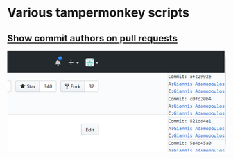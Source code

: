 # Various tampermonkey scripts

## [Show commit  authors on pull requests](github-pr-author.js)

![Example](https://raw.githubusercontent.com/learn-more/tampermonkey/master/img/github-pr-author.png "Example")

